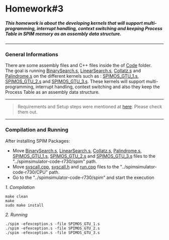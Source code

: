 # Homework#3
##### This homework is about the developing kernels that will support multi-programming, interrupt handling, context switching and keeping Process Table in SPIM memory as an assembly data structure.
***
### General Informations
There are some assembly files and C++ files inside the of [Code](https://github.com/alihaydarkurban/CSE312-Operating-Systems/tree/main/HW3/Codes) folder.<br/> 
The goal is running [BinarySearch.s](https://github.com/alihaydarkurban/CSE312-Operating-Systems/tree/main/HW3/Codes/BinarySearch.s), [LinearSearch.s](https://github.com/alihaydarkurban/CSE312-Operating-Systems/tree/main/HW3/Codes/LinearSearch.s), [Collatz.s](https://github.com/alihaydarkurban/CSE312-Operating-Systems/tree/main/HW3/Codes/Collatz.s) and [Palindrome.s](https://github.com/alihaydarkurban/CSE312-Operating-Systems/tree/main/HW3/Codes/Palindrome.s) on the different kernels such as : [SPIMOS_GTU_1.s](https://github.com/alihaydarkurban/CSE312-Operating-Systems/tree/main/HW3/Codes/SPIMOS_GTU_1.s), [SPIMOS_GTU_2.s](https://github.com/alihaydarkurban/CSE312-Operating-Systems/tree/main/HW3/Codes/SPIMOS_GTU_2.s) and [SPIMOS_GTU_3.s](https://github.com/alihaydarkurban/CSE312-Operating-Systems/tree/main/HW3/Codes/SPIMOS_GTU_3.s). These kernels will support multi-programming, interrupt handling, context switching and also they keep the Process Table as an assembly data structure. 
***
> Requirements and Setup steps were mentioned at [here](https://github.com/alihaydarkurban/CSE312-Operating-Systems/blob/main/README.md). Please check them out.
***
### Compilation and Running
After installing SPIM Packages:<br/>
* Move [BinarySearch.s](https://github.com/alihaydarkurban/CSE312-Operating-Systems/tree/main/HW3/Codes/BinarySearch.s), [LinearSearch.s](https://github.com/alihaydarkurban/CSE312-Operating-Systems/tree/main/HW3/Codes/LinearSearch.s), [Collatz.s](https://github.com/alihaydarkurban/CSE312-Operating-Systems/tree/main/HW3/Codes/Collatz.s), [Palindrome.s](https://github.com/alihaydarkurban/CSE312-Operating-Systems/tree/main/HW3/Codes/Palindrome.s), [SPIMOS_GTU_1.s](https://github.com/alihaydarkurban/CSE312-Operating-Systems/tree/main/HW3/Codes/SPIMOS_GTU_1.s), [SPIMOS_GTU_2.s](https://github.com/alihaydarkurban/CSE312-Operating-Systems/tree/main/HW3/Codes/SPIMOS_GTU_2.s) and [SPIMOS_GTU_3.s](https://github.com/alihaydarkurban/CSE312-Operating-Systems/tree/main/HW3/Codes/SPIMOS_GTU_3.s) files to the "../spimsimulator-code-r730/spim" path.
* Move [syscall.cpp](https://github.com/alihaydarkurban/CSE312-Operating-Systems/tree/main/HW3/Codes/syscall.cpp), [syscall.h](https://github.com/alihaydarkurban/CSE312-Operating-Systems/tree/main/HW3/Codes/syscall.h) and [run.cpp](https://github.com/alihaydarkurban/CSE312-Operating-Systems/tree/main/HW3/Codes/run.cpp) files to the "../spimsimulator-code-r730/CPU" path.
* Go to the "../spimsimulator-code-r730/spim" and start the execution <br/>

_1. Compilation_
```
make clean
make
sudo make install
```
_2. Running_<br />
```
./spim -efexception.s -file SPIMOS_GTU_1.s
./spim -efexception.s -file SPIMOS_GTU_2.s
./spim -efexception.s -file SPIMOS_GTU_3.s
```
